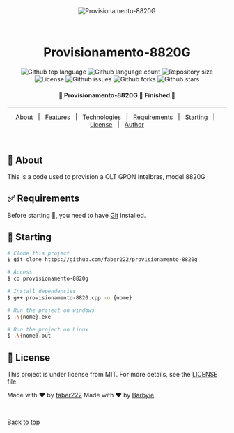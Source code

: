 <div align="center" id="top"> 
  <img src="./.github/app.gif" alt="Provisionamento-8820G" />

  &#xa0;

</div>

<h1 align="center">Provisionamento-8820G</h1>

<p align="center">
  <img alt="Github top language" src="https://img.shields.io/github/languages/top/faber222/provisionamento-8820g?color=56BEB8">

  <img alt="Github language count" src="https://img.shields.io/github/languages/count/faber222/provisionamento-8820g?color=56BEB8">

  <img alt="Repository size" src="https://img.shields.io/github/repo-size/faber222/provisionamento-8820g?color=56BEB8">

  <img alt="License" src="https://img.shields.io/github/license/faber222/provisionamento-8820g?color=56BEB8">

  <img alt="Github issues" src="https://img.shields.io/github/issues/faber222/provisionamento-8820g?color=56BEB8" /> 

  <img alt="Github forks" src="https://img.shields.io/github/forks/faber222/provisionamento-8820g?color=56BEB8" /> 

  <img alt="Github stars" src="https://img.shields.io/github/stars/faber222/provisionamento-8820g?color=56BEB8" /> 
</p>

 <h4 align="center"> 
	🚧  Provisionamento-8820G 🚀 Finished  🚧
</h4> 

<hr> 

<p align="center">
  <a href="#dart-about">About</a> &#xa0; | &#xa0; 
  <a href="#sparkles-features">Features</a> &#xa0; | &#xa0;
  <a href="#rocket-technologies">Technologies</a> &#xa0; | &#xa0;
  <a href="#white_check_mark-requirements">Requirements</a> &#xa0; | &#xa0;
  <a href="#checkered_flag-starting">Starting</a> &#xa0; | &#xa0;
  <a href="#memo-license">License</a> &#xa0; | &#xa0;
  <a href="https://github.com/faber222" target="_blank">Author</a>
</p>

<br>

## :dart: About ##

This is a code used to provision a OLT GPON Intelbras, model 8820G

## :white_check_mark: Requirements ##

Before starting :checkered_flag:, you need to have [Git](https://git-scm.com) installed.

## :checkered_flag: Starting ##

```bash
# Clone this project
$ git clone https://github.com/faber222/provisionamento-8820g

# Access
$ cd provisionamento-8820g

# Install dependencies
$ g++ provisionamento-8820.cpp -o {nome}

# Run the project on windows
$ .\{nome}.exe

# Run the project on Linux
$ .\{nome}.out

```

## :memo: License ##

This project is under license from MIT. For more details, see the [LICENSE](LICENSE.md) file.


Made with :heart: by <a href="https://github.com/faber222" target="_blank">faber222</a>
Made with :heart: by <a href="https://github.com/Barbyie" target="_blank">Barbyie</a>

&#xa0;

<a href="#top">Back to top</a>
